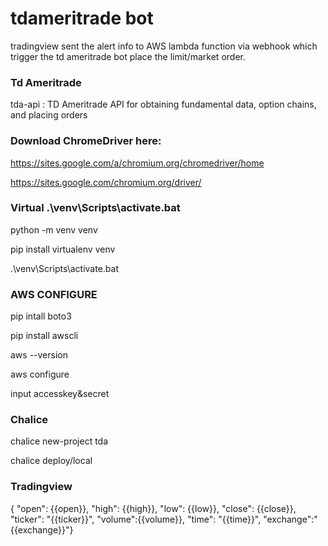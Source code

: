 # tdameritrade bot

tradingview sent the alert info to AWS lambda function via webhook which trigger the td ameritrade bot place the limit/market order.

### Td Ameritrade

tda-api : TD Ameritrade API for obtaining fundamental data, option chains, and placing orders

### Download ChromeDriver here:

https://sites.google.com/a/chromium.org/chromedriver/home

https://sites.google.com/chromium.org/driver/

### Virtual .\venv\Scripts\activate.bat

python -m venv venv

pip install virtualenv venv

.\venv\Scripts\activate.bat

### AWS CONFIGURE

pip intall boto3

pip install awscli

aws --version

aws configure

input accesskey&secret

### Chalice

chalice new-project tda

chalice deploy/local

### Tradingview

{ "open": {{open}},
"high": {{high}},
"low": {{low}},
"close": {{close}},
"ticker": "{{ticker}}",
"volume":{{volume}},
"time": "{{time}}",
"exchange":"{{exchange}}"}
